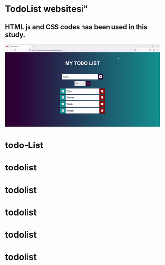 <h1> TodoList websitesi"

<h2> HTML js and CSS codes has been used in this study.</h2>

![](ana.gif)
# todo-List
# todolist
# todolist
# todolist
# todolist
# todolist
